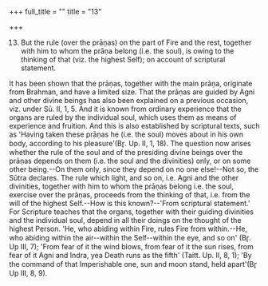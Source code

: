 +++
full_title = ""
title = "13"

+++


13. But the rule (over the prāṇas) on the part of Fire and the rest, together with him to whom the prāṇa belong (i.e. the soul), is owing to the thinking of that (viz. the highest Self); on account of scriptural statement.

It has been shown that the prāṇas, together with the main prāṇa, originate from Brahman, and have a limited size. That the prāṇas are guided by Agni and other divine beings has also been explained on a previous occasion, viz. under Sū. II, 1, 5. And it is known from ordinary experience that the organs are ruled by the individual soul, which uses them as means of experience and fruition. And this is also established by scriptural texts, such as 'Having taken these prāṇas he (i.e. the soul) moves about in his own body, according to his pleasure'(Br̥. Up. II, 1, 18). The question now arises whether the rule of the soul and of the presiding divine beings over the prāṇas depends on them (i.e. the soul and the divinities) only, or on some other being.--On them only, since they depend on no one else!--Not so, the Sūtra declares. The rule which light, and so on, i.e. Agni and the other divinities, together with him to whom the prāṇas belong i.e. the soul, exercise over the prāṇas, proceeds from the thinking of that, i.e. from the will of the highest Self.--How is this known?--'From scriptural statement.' For Scripture teaches that the organs, together with their guiding divinities and the individual soul, depend in all their doings on the thought of the highest Person. 'He, who abiding within Fire, rules Fire from within.--He, who abiding within the air--within the Self--within the eye, and so on' (Br̥. Up III, 7); 'From fear of it the wind blows, from fear of it the sun rises, from fear of it Agni and Indra, yea Death runs as the fifth' (Taitt. Up. II, 8, 1); 'By the command of that Imperishable one, sun and moon stand, held apart'(Br̥ Up III, 8, 9).

